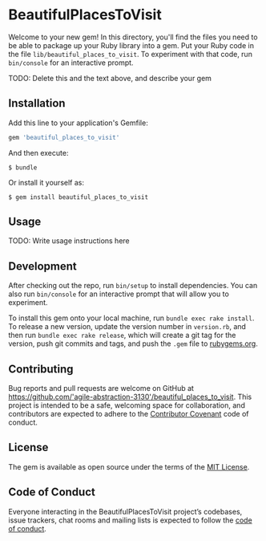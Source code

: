 # BeautifulPlacesToVisit

Welcome to your new gem! In this directory, you'll find the files you need to be able to package up your Ruby library into a gem. Put your Ruby code in the file `lib/beautiful_places_to_visit`. To experiment with that code, run `bin/console` for an interactive prompt.

TODO: Delete this and the text above, and describe your gem

## Installation

Add this line to your application's Gemfile:

```ruby
gem 'beautiful_places_to_visit'
```

And then execute:

    $ bundle

Or install it yourself as:

    $ gem install beautiful_places_to_visit

## Usage

TODO: Write usage instructions here

## Development

After checking out the repo, run `bin/setup` to install dependencies. You can also run `bin/console` for an interactive prompt that will allow you to experiment.

To install this gem onto your local machine, run `bundle exec rake install`. To release a new version, update the version number in `version.rb`, and then run `bundle exec rake release`, which will create a git tag for the version, push git commits and tags, and push the `.gem` file to [rubygems.org](https://rubygems.org).

## Contributing

Bug reports and pull requests are welcome on GitHub at https://github.com/'agile-abstraction-3130'/beautiful_places_to_visit. This project is intended to be a safe, welcoming space for collaboration, and contributors are expected to adhere to the [Contributor Covenant](http://contributor-covenant.org) code of conduct.

## License

The gem is available as open source under the terms of the [MIT License](https://opensource.org/licenses/MIT).

## Code of Conduct

Everyone interacting in the BeautifulPlacesToVisit project’s codebases, issue trackers, chat rooms and mailing lists is expected to follow the [code of conduct](https://github.com/'agile-abstraction-3130'/beautiful_places_to_visit/blob/master/CODE_OF_CONDUCT.md).
